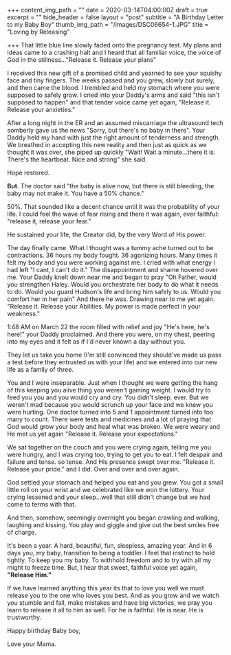 +++
content_img_path = ""
date = 2020-03-14T04:00:00Z
draft = true
excerpt = ""
hide_header = false
layout = "post"
subtitle = "A Birthday Letter to my Baby Boy"
thumb_img_path = "/images/DSC06654-1.JPG"
title = "Loving by Releasing"

+++
That little blue line slowly faded onto the pregnancy test. My plans and ideas came to a crashing halt and I heard that all familiar voice, the voice of God in the stillness..."Release it. Release your plans"

I received this new gift of a promised child and yearned to see your squishy face and tiny fingers. The weeks passed and you grew, slowly but surely, and then came the blood. I trembled and held my stomach where you were supposed to safely grow. I cried into your Daddy's arms and said "this isn't supposed to happen" and that tender voice came yet again, "Release it. Release your anxieties."

After a long night in the ER and an assumed miscarriage the ultrasound tech somberly gave us the news "Sorry, but there's no baby in there". Your Daddy held my hand with just the right amount of tenderness and strength. We breathed in accepting this new reality and then just as quick as we thought it was over, she piped up quickly "Wait! Wait a minute...there it is. There's the heartbeat. Nice and strong" she said. 

Hope restored. 

**But**. The doctor said "the baby is alive now, but there is still bleeding, the baby may not make it. You have a 50% chance." 

50%. That sounded like a decent chance until it was the probability of your life. I could feel the wave of fear rising and there it was again, ever faithful: "release it, release your fear." 

He sustained your life, the Creator did, by the very Word of His power. 

The day finally came. What I thought was a tummy ache turned out to be contractions. 36 hours my body fought. 36 agonizing hours. Many times it felt my body and you were working against me. I cried with what energy I had left "I cant, I can't do it." The disappointment and shame hovered over me. Your Daddy knelt down near me and began to pray "Oh Father, would you strengthen Haley. Would you orchestrate her body to do what it needs to do. Would you guard Hudson's life and bring him safely to us. Would you comfort her in her pain" And there he was. Drawing near to me yet again. "Release it. Release your Abilities. My power is made perfect in your weakness."

1:48 AM on March 22 the room filled with relief and joy "He's here, he's here!" your Daddy proclaimed. And there you were, on my chest, peering into my eyes and it felt as if I'd never known a day without you. 

They let us take you home (I'm still convinced they should've made us pass a test before they entrusted us with your life) and we entered into our new life as a family of three. 

You and I were inseparable. Just when I thought we were getting the hang of this keeping you alive thing you weren't gaining weight. I would try to feed you you and you would cry and cry. You didn't sleep. ever. But we weren't mad because you would scrunch up your face and we knew you were hurting. One doctor turned into 5 and 1 appointment turned into too many to count. There were tests and medicines and a lot of praying that God would grow your body and heal what was broken. We were weary and He met us yet again "Release it. Release your expectations."

We sat together on the couch and you were crying again, telling me you were hungry, and I was crying too, trying to get you to eat. I felt despair and failure and tense. so tense. And His presence swept over me. "Release it. Release your pride." and I did. Over and over and over again. 

God settled your stomach and helped you eat and you grew. You got a small little roll on your wrist and we celebrated like we won the lottery. Your crying lessened and your sleep...well that still didn't change but we had come to terms with that. 

And then, somehow, seemingly overnight you began crawling and walking, laughing and kissing. You play and giggle and give out the best smiles free of charge. 

It's been a year. A hard, beautiful, fun, sleepless, amazing year. And in 6 days you, my baby, transition to being a toddler. I feel that instinct to hold tightly. To keep you my baby. To withhold freedom and to try with all my might to freeze time. But, I hear that sweet, faithful voice yet again, **"Release Him."**

If we have learned anything this year its that to love you well we must release you to the one who loves you best. And as you grow and we watch you stumble and fall, make mistakes and have big victories, we pray you learn to release it all to him as well. For he is faithful. He is near. He is trustworthy. 

Happy birthday Baby boy, 

Love your Mama.